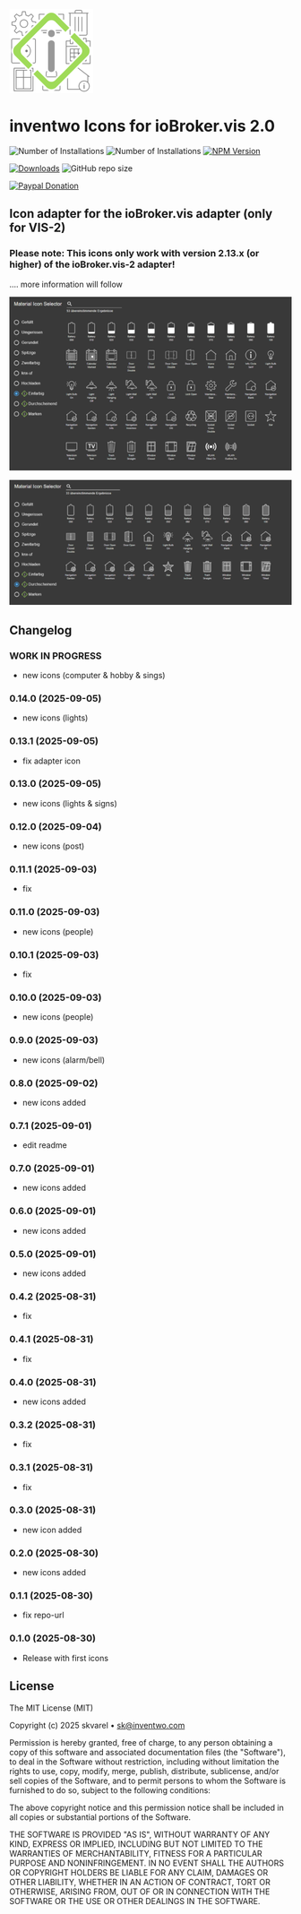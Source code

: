 ![Logo](admin/vis-2-widgets-icontwo.png)

# inventwo Icons for  ioBroker.vis 2.0


![Number of Installations](http://iobroker.live/badges/vis-2-widgets-icontwo-installed.svg)
![Number of Installations](http://iobroker.live/badges/vis-2-widgets-icontwo-stable.svg) 
[![NPM Version](https://nodei.co/npm/iobroker.vis-2-widgets-icontwo.svg?style=shields&data=v,u,d&color=orange)](https://www.npmjs.com/package/iobroker.vis-2-widgets-icontwo)

[![Downloads](https://img.shields.io/npm/dm/iobroker.vis-2-widgets-icontwo.svg)](https://www.npmjs.com/package/iobroker.vis-2-widgets-icontwo)
![GitHub repo size](https://img.shields.io/github/repo-size/inventwo/iobroker.vis-2-widgets-icontwo)

[![Paypal Donation](https://img.shields.io/badge/paypal-donate%20|%20spenden-green.svg)](https://www.paypal.com/donate/?hosted_button_id=7W6M3TFZ4W9LW)


## Icon adapter for the ioBroker.vis adapter (only for VIS-2)

### **Please note:** This icons only work with version 2.13.x (or higher) of the ioBroker.vis-2 adapter!


.... more information will follow

![Vorschau](admin/solid.PNG)

![Vorschau](admin/opacity.PNG)

## Changelog

<!--
    ### **WORK IN PROGRESS**
-->
### **WORK IN PROGRESS**
- new icons (computer & hobby & sings)

### 0.14.0 (2025-09-05)
- new icons (lights)

### 0.13.1 (2025-09-05)
- fix adapter icon

### 0.13.0 (2025-09-05)
- new icons (lights & signs)

### 0.12.0 (2025-09-04)
- new icons (post)

### 0.11.1 (2025-09-03)
- fix

### 0.11.0 (2025-09-03)
- new icons (people)

### 0.10.1 (2025-09-03)
- fix

### 0.10.0 (2025-09-03)
- new icons (people)

### 0.9.0 (2025-09-03)
- new icons (alarm/bell)

### 0.8.0 (2025-09-02)
- new icons added

### 0.7.1 (2025-09-01)
- edit readme

### 0.7.0 (2025-09-01)
- new icons added

### 0.6.0 (2025-09-01)
- new icons added

### 0.5.0 (2025-09-01)
- new icons added

### 0.4.2 (2025-08-31)
- fix

### 0.4.1 (2025-08-31)
- fix

### 0.4.0 (2025-08-31)
- new icons added

### 0.3.2 (2025-08-31)
- fix

### 0.3.1 (2025-08-31)
- fix

### 0.3.0 (2025-08-31)
- new icon added

### 0.2.0 (2025-08-30)
- new icons added

### 0.1.1 (2025-08-30)
- fix repo-url

### 0.1.0 (2025-08-30)
- Release with first icons

## License

The MIT License (MIT)

Copyright (c) 2025 skvarel • <sk@inventwo.com>

Permission is hereby granted, free of charge, to any person obtaining a copy
of this software and associated documentation files (the "Software"), to deal
in the Software without restriction, including without limitation the rights
to use, copy, modify, merge, publish, distribute, sublicense, and/or sell
copies of the Software, and to permit persons to whom the Software is
furnished to do so, subject to the following conditions:

The above copyright notice and this permission notice shall be included in
all copies or substantial portions of the Software.

THE SOFTWARE IS PROVIDED "AS IS", WITHOUT WARRANTY OF ANY KIND, EXPRESS OR
IMPLIED, INCLUDING BUT NOT LIMITED TO THE WARRANTIES OF MERCHANTABILITY,
FITNESS FOR A PARTICULAR PURPOSE AND NONINFRINGEMENT. IN NO EVENT SHALL THE
AUTHORS OR COPYRIGHT HOLDERS BE LIABLE FOR ANY CLAIM, DAMAGES OR OTHER
LIABILITY, WHETHER IN AN ACTION OF CONTRACT, TORT OR OTHERWISE, ARISING FROM,
OUT OF OR IN CONNECTION WITH THE SOFTWARE OR THE USE OR OTHER DEALINGS IN
THE SOFTWARE.
